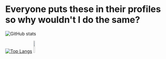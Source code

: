 # Everyone puts these in their profiles so why wouldn't I do the same?

![GitHub stats](https://github-readme-stats.vercel.app/api?username=DarviL82&show_icons=true&theme=synthwave&hide_border=true&title_color=03fcb1)

[![Top Langs](https://github-readme-stats.vercel.app/api/top-langs/?username=DarviL82&layout=compact)](https://github.com/anuraghazra/github-readme-stats)
<img width="10%" src="https://user-images.githubusercontent.com/48654552/127066313-9da7f85a-ce25-4ef9-996e-d0f7f758414d.png">
